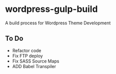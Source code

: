# wordpress-gulp-build
A build process for Wordpress Theme Development

## To Do
  * Refactor code
  * Fix FTP deploy
  * Fix SASS Source Maps
  * ADD Babel Transpiler

